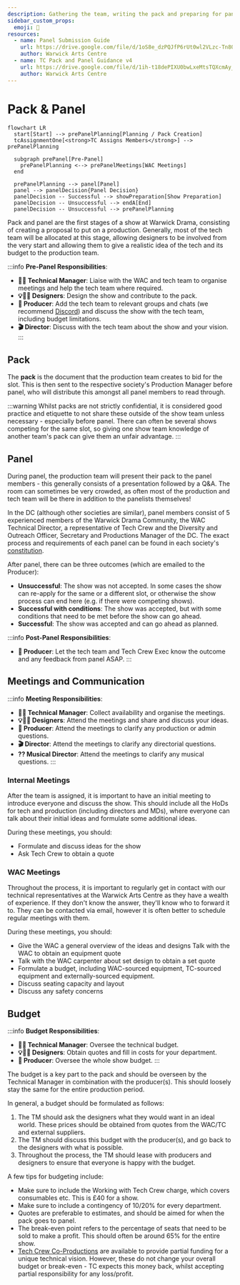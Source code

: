 ```yaml
---
description: Gathering the team, writing the pack and preparing for panel.
sidebar_custom_props:
  emoji: 📃
resources:
  - name: Panel Submission Guide
    url: https://drive.google.com/file/d/1oS8e_dzPQJfP6rUt0wl2VLzc-Tn8Qo9h/view?usp=sharing
    author: Warwick Arts Centre
  - name: TC Pack and Panel Guidance v4
    url: https://drive.google.com/file/d/1ih-t18dePIXU0bwLxeMtsTQXcmAy_QRH/view?usp=sharing
    author: Warwick Arts Centre
---
```


# Pack & Panel

```mermaid
flowchart LR
  start[Start] --> prePanelPlanning[Planning / Pack Creation]
  tcAssignmentOne[<strong>TC Assigns Members</strong>] --> prePanelPlanning

  subgraph prePanel[Pre-Panel]
    prePanelPlanning <--> prePanelMeetings[WAC Meetings]
  end

  prePanelPlanning --> panel[Panel]
  panel --> panelDecision{Panel Decision}
  panelDecision -- Successful --> showPreparation[Show Preparation]
  panelDecision -- Unsuccessful --> endA[End]
  panelDecision -- Unsuccessful --> prePanelPlanning
```

Pack and panel are the first stages of a show at Warwick Drama, consisting of creating a proposal to put on a
production. Generally, most of the tech team will be allocated at this stage, allowing designers to be involved from
the very start and allowing them to give a realistic idea of the tech and its budget to the production team.

:::info
**Pre-Panel Responsibilities**:

* **🧑‍💼 Technical Manager**: Liaise with the WAC and tech team to organise meetings and help the tech team where
  required.
* **💡🎤🎨 Designers**: Design the show and contribute to the pack.
* **📃 Producer**: Add the tech team to relevant groups and chats (we recommend [Discord](https://discord.com/)) and
  discuss the show with the tech team, including budget limitations.
* **🎬 Director**: Discuss with the tech team about the show and your vision.
  :::

## Pack

The **pack** is the document that the production team creates to bid for the slot. This is then sent to the respective
society's Production Manager before panel, who will distribute this amongst all panel members to read through.

:::warning
Whilst packs are not strictly confidential, it is considered good practice and etiquette to not share these outside of
the show team unless necessary - especially before panel. There can often be several shows competing for the same slot,
so giving one show team knowledge of another team's pack can give them an unfair advantage.
:::

## Panel

During panel, the production team will present their pack to the panel members - this generally consists of a
presentation followed by a Q&A. The room can sometimes be very crowded, as often most of the production and tech team
will be there in addition to the panelists themselves!

In the DC (although other societies are similar), panel members consist of 5 experienced members of the Warwick Drama
Community, the WAC Technical Director, a representative of Tech Crew and the Diversity and Outreach Officer, Secretary
and Productions Manager of the DC. The exact process and requirements of each panel can be found in each society's
[constitution](https://www.warwicksu.com/resources/dramacollective/Drama-Collective-Constitution-updated-2023/).

After panel, there can be three outcomes (which are emailed to the Producer):

* **Unsuccessful**: The show was not accepted. In some cases the show can re-apply for the same or a different slot,
  or otherwise the show process can end here (e.g. if there were competing shows).
* **Successful with conditions**: The show was accepted, but with some conditions that need to be met before the show
  can go ahead.
* **Successful**: The show was accepted and can go ahead as planned.

:::info
**Post-Panel Responsibilities**:

* **📃 Producer**: Let the tech team and Tech Crew Exec know the outcome and any feedback from panel ASAP.
  :::

## Meetings and Communication

:::info
**Meeting Responsibilities**:

* **🧑‍💼 Technical Manager**: Collect availability and organise the meetings.
* **💡🎤🎨 Designers**: Attend the meetings and share and discuss your ideas.
* **📃 Producer**: Attend the meetings to clarify any production or admin questions.
* **🎬 Director**: Attend the meetings to clarify any directorial questions.
* **?? Musical Director**: Attend the meetings to clarify any musical questions.
  :::

### Internal Meetings

After the team is assigned, it is important to have an initial meeting to introduce everyone and discuss the show.
This should include all the HoDs for tech and production (including directors and MDs), where everyone can talk
about their initial ideas and formulate some additional ideas.

During these meetings, you should:

* Formulate and discuss ideas for the show
* Ask Tech Crew to obtain a quote

### WAC Meetings

Throughout the process, it is important to regularly get in contact with our technical representatives at the
Warwick Arts Centre as they have a wealth of experience.
If they don't know the answer, they'll know who to forward it to. They can be contacted via email, however it is often
better to schedule regular meetings with them.

During these meetings, you should:

* Give the WAC a general overview of the ideas and designs
  Talk with the WAC to obtain an equipment quote
* Talk with the WAC carpenter about set design to obtain a set quote
* Formulate a budget, including WAC-sourced equipment, TC-sourced equipment and externally-sourced
  equipment.
* Discuss seating capacity and layout
* Discuss any safety concerns

## Budget

:::info
**Budget Responsibilities**:

* **🧑‍💼 Technical Manager**: Oversee the technical budget.
* **💡🎤🎨 Designers**: Obtain quotes and fill in costs for your department.
* **📃 Producer**: Oversee the whole show budget.
  :::

The budget is a key part to the pack and should be overseen by the Technical Manager in combination with the
producer(s). This should loosely stay the same for the entire production period.

In general, a budget should be formulated as follows:

1. The TM should ask the designers what they would want in an ideal world. These prices should be obtained
   from quotes from the WAC/TC and external suppliers.
2. The TM should discuss this budget with the producer(s), and go back to the designers with what is possible.
3. Throughout the process, the TM should lease with producers and designers to ensure that everyone is happy with the
   budget.

A few tips for budgeting include:

* Make sure to include the Working with Tech Crew charge, which covers consumables etc. This is £40 for a show.
* Make sure to include a contingency of 10/20% for every department.
* Quotes are preferable to estimates, and should be aimed for when the pack goes to panel.
* The break-even point refers to the percentage of seats that need to be sold to make a profit. This should often be
  around 65% for the entire show.
* [Tech Crew Co-Productions](../../01-tech-crew/07-finance/02-coproductions/index.md) are available to provide partial
  funding for a unique technical vision. However, these do not change your overall budget or break-even - TC expects
  this money back, whilst accepting partial responsibility for any loss/profit.
